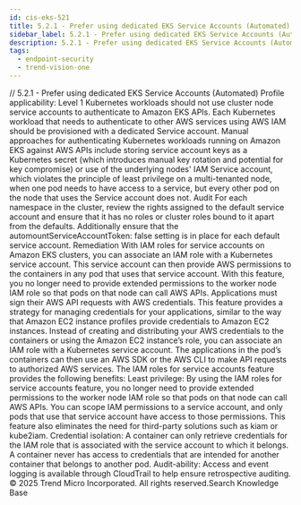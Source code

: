 ```yaml
---
id: cis-eks-521
title: 5.2.1 - Prefer using dedicated EKS Service Accounts (Automated)
sidebar_label: 5.2.1 - Prefer using dedicated EKS Service Accounts (Automated)
description: 5.2.1 - Prefer using dedicated EKS Service Accounts (Automated)
tags:
  - endpoint-security
  - trend-vision-one
---
```


/*<![CDATA[*/ $('#title').html($('meta[name=map-description]').attr('content')); /*]]>*/ 5.2.1 - Prefer using dedicated EKS Service Accounts (Automated) Profile applicability: Level 1 Kubernetes workloads should not use cluster node service accounts to authenticate to Amazon EKS APIs. Each Kubernetes workload that needs to authenticate to other AWS services using AWS IAM should be provisioned with a dedicated Service account. Manual approaches for authenticating Kubernetes workloads running on Amazon EKS against AWS APIs include storing service account keys as a Kubernetes secret (which introduces manual key rotation and potential for key compromise) or use of the underlying nodes' IAM Service account, which violates the principle of least privilege on a multi-tenanted node, when one pod needs to have access to a service, but every other pod on the node that uses the Service account does not. Audit For each namespace in the cluster, review the rights assigned to the default service account and ensure that it has no roles or cluster roles bound to it apart from the defaults. Additionally ensure that the automountServiceAccountToken: false setting is in place for each default service account. Remediation With IAM roles for service accounts on Amazon EKS clusters, you can associate an IAM role with a Kubernetes service account. This service account can then provide AWS permissions to the containers in any pod that uses that service account. With this feature, you no longer need to provide extended permissions to the worker node IAM role so that pods on that node can call AWS APIs. Applications must sign their AWS API requests with AWS credentials. This feature provides a strategy for managing credentials for your applications, similar to the way that Amazon EC2 instance profiles provide credentials to Amazon EC2 instances. Instead of creating and distributing your AWS credentials to the containers or using the Amazon EC2 instance’s role, you can associate an IAM role with a Kubernetes service account. The applications in the pod’s containers can then use an AWS SDK or the AWS CLI to make API requests to authorized AWS services. The IAM roles for service accounts feature provides the following benefits: Least privilege: By using the IAM roles for service accounts feature, you no longer need to provide extended permissions to the worker node IAM role so that pods on that node can call AWS APIs. You can scope IAM permissions to a service account, and only pods that use that service account have access to those permissions. This feature also eliminates the need for third-party solutions such as kiam or kube2iam. Credential isolation: A container can only retrieve credentials for the IAM role that is associated with the service account to which it belongs. A container never has access to credentials that are intended for another container that belongs to another pod. Audit-ability: Access and event logging is available through CloudTrail to help ensure retrospective auditing. © 2025 Trend Micro Incorporated. All rights reserved.Search Knowledge Base